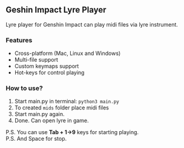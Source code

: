 ## Geshin Impact Lyre Player
Lyre player for Genshin Impact can play midi files via lyre instrument.

### Features
- Cross-platform (Mac, Linux and Windows)
- Multi-file support
- Custom keymaps support
- Hot-keys for control playing

### How to use?
1. Start main.py in terminal: `python3 main.py`
2. To created `mids` folder place midi files
3. Start main.py again.
4. Done. Can open lyre in game.

P.S. You can use <b>Tab + 1->9</b> keys for starting playing.<br>
P.S. And Space for stop.
